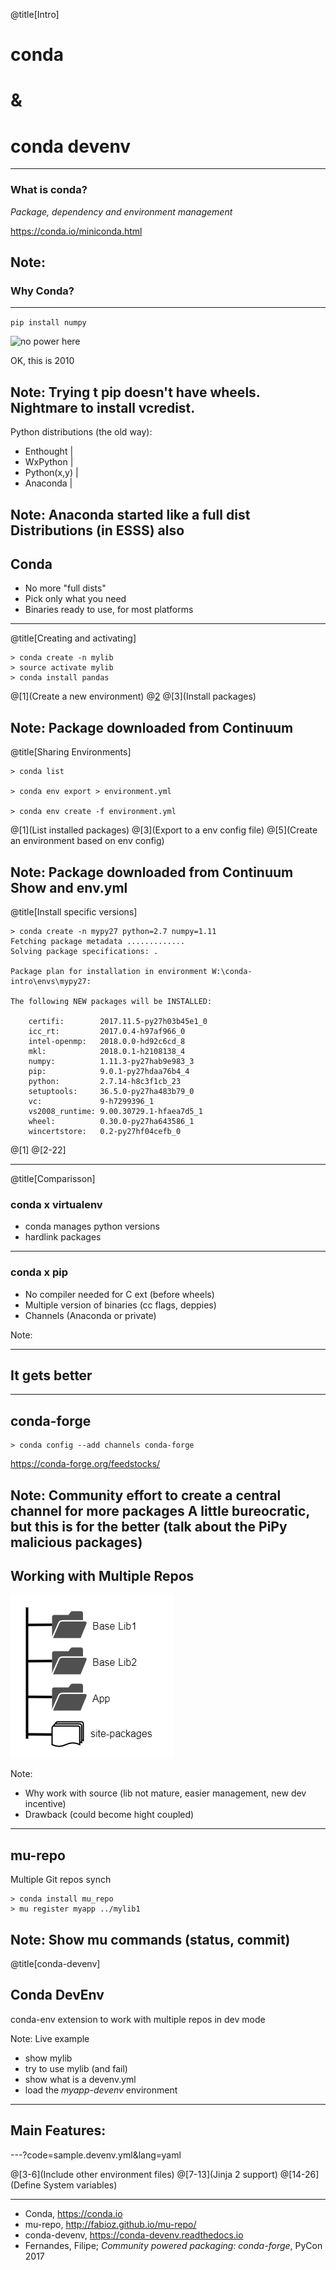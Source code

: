 @title[Intro]

# conda
# &
# conda devenv

---

### What is conda?

*Package, dependency and environment management*

https://conda.io/miniconda.html

Note:
---

### Why Conda?

---

`pip install numpy`

![no power here](http://www.reactiongifs.com/r/2013/08/no-power.gif)

<span class="fragment">OK, this is 2010</span>

Note:
Trying t
pip doesn't have wheels. Nightmare to install vcredist. 
--- 
Python distributions (the old way):
- Enthought |
- WxPython |
- Python(x,y) |
- Anaconda |

Note:
Anaconda started like a full dist
Distributions (in ESSS) also
---

## Conda

- No more "full dists"
- Pick only what you need
- Binaries ready to use, for most platforms

---

@title[Creating and activating]

```shell
> conda create -n mylib
> source activate mylib
> conda install pandas
```
@[1](Create a new environment)
@[2](Activate)
@[3](Install packages)

Note:
Package downloaded from Continuum
---

@title[Sharing Environments]

```shell
> conda list

> conda env export > environment.yml

> conda env create -f environment.yml
```

@[1](List installed packages)
@[3](Export to a env config file)
@[5](Create an environment based on env config)

Note:
Package downloaded from Continuum
Show and env.yml
---

@title[Install specific versions]

```shell
> conda create -n mypy27 python=2.7 numpy=1.11
Fetching package metadata .............
Solving package specifications: .

Package plan for installation in environment W:\conda-intro\envs\mypy27:

The following NEW packages will be INSTALLED:

    certifi:        2017.11.5-py27h03b45e1_0
    icc_rt:         2017.0.4-h97af966_0
    intel-openmp:   2018.0.0-hd92c6cd_8
    mkl:            2018.0.1-h2108138_4
    numpy:          1.11.3-py27hab9e983_3
    pip:            9.0.1-py27hdaa76b4_4
    python:         2.7.14-h8c3f1cb_23
    setuptools:     36.5.0-py27ha483b79_0
    vc:             9-h7299396_1
    vs2008_runtime: 9.00.30729.1-hfaea7d5_1
    wheel:          0.30.0-py27ha643586_1
    wincertstore:   0.2-py27hf04cefb_0
```

@[1]
@[2-22]

---

@title[Comparisson]

### conda x virtualenv

- conda manages python versions
- hardlink packages

---

### conda x pip

<ul>
<li>No compiler needed for C ext <span class="fragment">(before wheels)</span></li>
<li>Multiple version of binaries (cc flags, deppies)</li>
<li>Channels (Anaconda or private)</li>
</ul>

Note:

---

## It gets better

---

## conda-forge

```
> conda config --add channels conda-forge
```

https://conda-forge.org/feedstocks/

Note:
Community effort to create a central channel for more packages
A little bureocratic, but this is for the better
(talk about the PiPy malicious packages)
---

## Working with Multiple Repos

![mu-repo](assets/mu-repo.png)

Note:
- Why work with source (lib not mature, easier management, new dev incentive)
- Drawback (could become hight coupled)
---

## mu-repo
Multiple Git repos synch

```shell
> conda install mu_repo
> mu register myapp ../mylib1
```

Note:
Show mu commands (status, commit)
---

@title[conda-devenv]

## Conda DevEnv

conda-env extension to work with multiple repos in dev mode

Note:
Live example
- show mylib
- try to use mylib (and fail)
- show what is a devenv.yml
- load the *myapp-devenv* environment

---

## Main Features:

---?code=sample.devenv.yml&lang=yaml

@[3-6](Include other environment files)
@[7-13](Jinja 2 support)
@[14-26](Define System variables)

---

- Conda, https://conda.io
- mu-repo, http://fabioz.github.io/mu-repo/
- conda-devenv, https://conda-devenv.readthedocs.io
- Fernandes, Filipe; *Community powered packaging: conda-forge*, PyCon 2017
